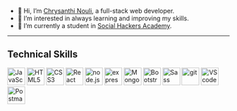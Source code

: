 - 👋 Hi, I’m <a href="https://www.linkedin.com/in/chrysanthi-nouli-3aab30274/">Chrysanthi Nouli</a>, a full-stack web developer.
- 👀 I’m interested in always learning and improving my skills.
- 🌱 I’m currently a student in <a href="https://socialhackersacademy.org/">Social Hackers Academy</a>.
<hr/>
<h2>Technical Skills</h2>
<div dir=auto>
  <p dir=auto>
<img src="https://cdn.worldvectorlogo.com/logos/logo-javascript.svg" title="JavaScript" alt="JavaScript" width="40" height="40" style="max-width: 100%;">
<img src="https://encrypted-tbn0.gstatic.com/images?q=tbn:ANd9GcTAetbzGvg2uakDnJ5S1HeU1I6J2Y74YfnoYA&usqp=CAU" title="HTML5" alt="HTML5" width="40" height="40" style="max-width: 100%;">
<img src="https://encrypted-tbn0.gstatic.com/images?q=tbn:ANd9GcTgVWTCzCkhOJgLQ1UxJfyaD23Yh3BAZhme8bONmR1CQ7M8-BNAbyI4d7vIhU2CvD-qCZU&usqp=CAU" title="CSS3" alt="CSS3" width="40" height="40" style="max-width: 100%;">
<img src="https://upload.wikimedia.org/wikipedia/commons/thumb/a/a7/React-icon.svg/1150px-React-icon.svg.png" title="React" alt="React" width="40" height="40" style="max-width: 100%;">
<img src="https://www.svgrepo.com/show/303360/nodejs-logo.svg" title="node.js" alt="node.js" width="40" height="40" style="max-width: 100%;">
<img src="https://user-images.githubusercontent.com/46530103/149555472-2e2ed369-9011-496e-9fe5-69facdf534e8.png" title="express" alt="express" width="40" height="40" style="max-width: 100%;">
<img src="https://cdn.icon-icons.com/icons2/2415/PNG/512/mongodb_original_logo_icon_146424.png" title="MongoDB" alt="MongoDB" width="40" height="40" style="max-width: 100%;">
<img src="https://upload.wikimedia.org/wikipedia/commons/thumb/b/b2/Bootstrap_logo.svg/120px-Bootstrap_logo.svg.png" title="Bootstrap" alt="Bootstrap" width="40" height="40" style="max-width: 100%;">
<img src="https://upload.wikimedia.org/wikipedia/commons/thumb/9/96/Sass_Logo_Color.svg/512px-Sass_Logo_Color.svg.png" title="Sass" alt="Sass" width="40" height="40" style="max-width: 100%;">
<img src="https://git-scm.com/images/logos/downloads/Git-Icon-1788C.png" title="git" alt="git" width="40" height="40" style="max-width: 100%;">
<img src="https://cdn.icon-icons.com/icons2/2107/PNG/512/file_type_vscode_icon_130084.png" title="VScode" alt="VScode" width="40" height="40" style="max-width: 100%;">
<img src="https://www.svgrepo.com/show/354202/postman-icon.svg" title="Postman" alt="Postman" width="40" height="40" style="max-width: 100%;">
  </p>
</div>
<!---
ChrysanthiNouli/ChrysanthiNouli is a ✨ special ✨ repository because its `README.md` (this file) appears on your GitHub profile.
You can click the Preview link to take a look at your changes.
--->
